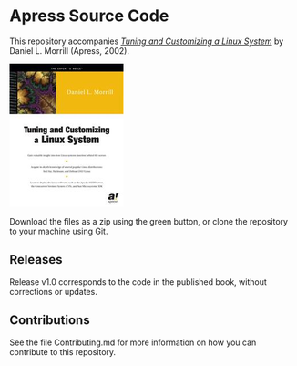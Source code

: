 # Apress Source Code

This repository accompanies [*Tuning and Customizing a Linux System*](http://www.apress.com/9781893115279) by Daniel L. Morrill (Apress, 2002).

![Cover image](9781893115279.jpg)

Download the files as a zip using the green button, or clone the repository to your machine using Git.

## Releases

Release v1.0 corresponds to the code in the published book, without corrections or updates.

## Contributions

See the file Contributing.md for more information on how you can contribute to this repository.
